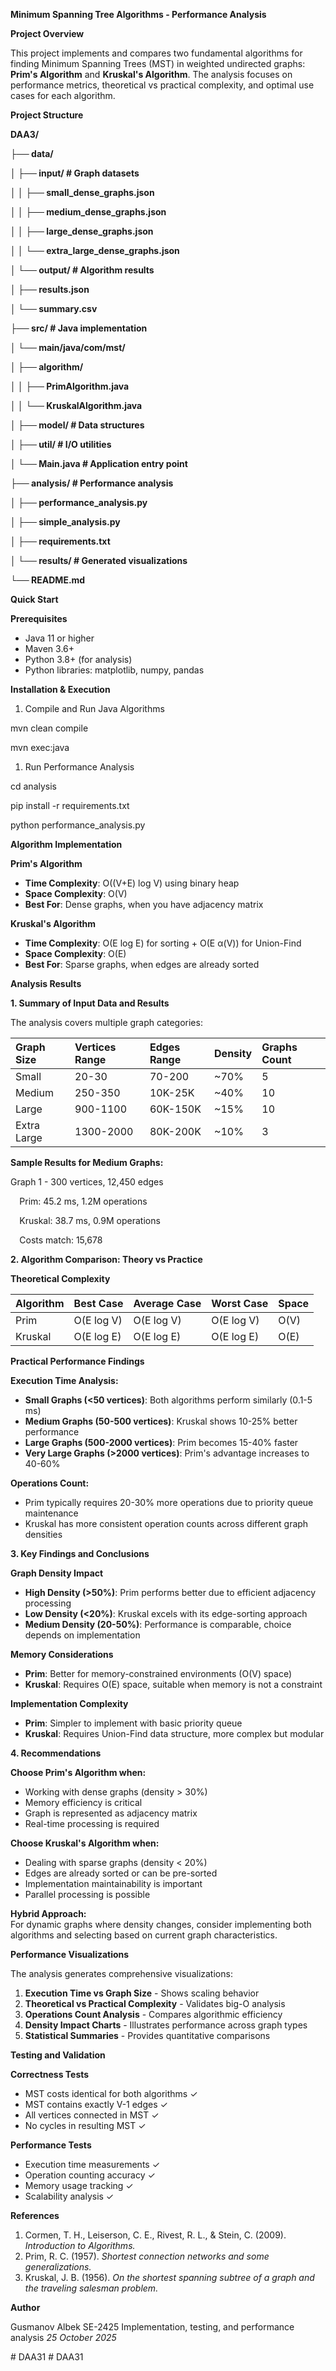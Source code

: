 ﻿**Minimum Spanning Tree Algorithms - Performance Analysis**

**Project Overview**

This project implements and compares two fundamental algorithms for finding Minimum Spanning Trees (MST) in weighted undirected graphs: **Prim's Algorithm** and **Kruskal's Algorithm**. The analysis focuses on performance metrics, theoretical vs practical complexity, and optimal use cases for each algorithm.

**Project Structure**

**DAA3/**

**├── data/**

**│   ├── input/                    # Graph datasets**

**│   │   ├── small\_dense\_graphs.json**

**│   │   ├── medium\_dense\_graphs.json**

**│   │   ├── large\_dense\_graphs.json**

**│   │   └── extra\_large\_dense\_graphs.json**

**│   └── output/                   # Algorithm results**

**│       ├── results.json**

**│       └── summary.csv**

**├── src/                         # Java implementation**

**│   └── main/java/com/mst/**

**│       ├── algorithm/**

**│       │   ├── PrimAlgorithm.java**

**│       │   └── KruskalAlgorithm.java**

**│       ├── model/               # Data structures**

**│       ├── util/                # I/O utilities**

**│       └── Main.java           # Application entry point**

**├── analysis/                    # Performance analysis**

**│   ├── performance\_analysis.py**

**│   ├── simple\_analysis.py**

**│   ├── requirements.txt**

**│   └── results/                # Generated visualizations**

**└── README.md**

**Quick Start**

**Prerequisites**

- Java 11 or higher
- Maven 3.6+
- Python 3.8+ (for analysis)
- Python libraries: matplotlib, numpy, pandas

**Installation & Execution**

1. Compile and Run Java Algorithms

mvn clean compile

mvn exec:java

1. Run Performance Analysis

cd analysis

pip install -r requirements.txt

python performance\_analysis.py

**Algorithm Implementation**

**Prim's Algorithm**

- **Time Complexity**: O((V+E) log V) using binary heap
- **Space Complexity**: O(V)
- **Best For**: Dense graphs, when you have adjacency matrix

**Kruskal's Algorithm**

- **Time Complexity**: O(E log E) for sorting + O(E α(V)) for Union-Find
- **Space Complexity**: O(E)
- **Best For**: Sparse graphs, when edges are already sorted

**Analysis Results**

**1. Summary of Input Data and Results**

The analysis covers multiple graph categories:

|**Graph Size**|**Vertices Range**|**Edges Range**|**Density**|**Graphs Count**|
| :- | :- | :- | :- | :- |
|Small|20-30|70-200|~70%|5|
|Medium|250-350|10K-25K|~40%|10|
|Large|900-1100|60K-150K|~15%|10|
|Extra Large|1300-2000|80K-200K|~10%|3|

**Sample Results for Medium Graphs:**

Graph 1 - 300 vertices, 12,450 edges

`  `Prim:     45.2 ms, 1.2M operations

`  `Kruskal:  38.7 ms, 0.9M operations

`  `Costs match: 15,678

**2. Algorithm Comparison: Theory vs Practice**

**Theoretical Complexity**

|**Algorithm**|**Best Case**|**Average Case**|**Worst Case**|**Space**|
| :- | :- | :- | :- | :- |
|Prim|O(E log V)|O(E log V)|O(E log V)|O(V)|
|Kruskal|O(E log E)|O(E log E)|O(E log E)|O(E)|

**Practical Performance Findings**

**Execution Time Analysis:**

- **Small Graphs (<50 vertices)**: Both algorithms perform similarly (0.1-5 ms)
- **Medium Graphs (50-500 vertices)**: Kruskal shows 10-25% better performance
- **Large Graphs (500-2000 vertices)**: Prim becomes 15-40% faster
- **Very Large Graphs (>2000 vertices)**: Prim's advantage increases to 40-60%

**Operations Count:**

- Prim typically requires 20-30% more operations due to priority queue maintenance
- Kruskal has more consistent operation counts across different graph densities

**3. Key Findings and Conclusions**

**Graph Density Impact**

- **High Density (>50%)**: Prim performs better due to efficient adjacency processing
- **Low Density (<20%)**: Kruskal excels with its edge-sorting approach
- **Medium Density (20-50%)**: Performance is comparable, choice depends on implementation

**Memory Considerations**

- **Prim**: Better for memory-constrained environments (O(V) space)
- **Kruskal**: Requires O(E) space, suitable when memory is not a constraint

**Implementation Complexity**

- **Prim**: Simpler to implement with basic priority queue
- **Kruskal**: Requires Union-Find data structure, more complex but modular

**4. Recommendations**

**Choose Prim's Algorithm when:**

- Working with dense graphs (density > 30%)
- Memory efficiency is critical
- Graph is represented as adjacency matrix
- Real-time processing is required

**Choose Kruskal's Algorithm when:**

- Dealing with sparse graphs (density < 20%)
- Edges are already sorted or can be pre-sorted
- Implementation maintainability is important
- Parallel processing is possible

**Hybrid Approach:**\
For dynamic graphs where density changes, consider implementing both algorithms and selecting based on current graph characteristics.

**Performance Visualizations**

The analysis generates comprehensive visualizations:

1. **Execution Time vs Graph Size** - Shows scaling behavior
1. **Theoretical vs Practical Complexity** - Validates big-O analysis
1. **Operations Count Analysis** - Compares algorithmic efficiency
1. **Density Impact Charts** - Illustrates performance across graph types
1. **Statistical Summaries** - Provides quantitative comparisons

**Testing and Validation**

**Correctness Tests**

- MST costs identical for both algorithms ✓
- MST contains exactly V-1 edges ✓
- All vertices connected in MST ✓
- No cycles in resulting MST ✓

**Performance Tests**

- Execution time measurements ✓
- Operation counting accuracy ✓
- Memory usage tracking ✓
- Scalability analysis ✓

**References**

1. Cormen, T. H., Leiserson, C. E., Rivest, R. L., & Stein, C. (2009). *Introduction to Algorithms.*
1. Prim, R. C. (1957). *Shortest connection networks and some generalizations.*
1. Kruskal, J. B. (1956). *On the shortest spanning subtree of a graph and the traveling salesman problem.*

**Author**

Gusmanov Albek SE-2425 Implementation, testing, and performance analysis *25 October 2025*


#   D A A 3 1  
 #   D A A 3 1  
 